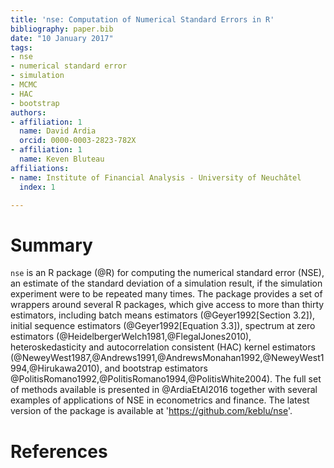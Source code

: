 ```yaml
---
title: 'nse: Computation of Numerical Standard Errors in R'
bibliography: paper.bib
date: "10 January 2017"
tags:
- nse
- numerical standard error
- simulation
- MCMC
- HAC
- bootstrap
authors:
- affiliation: 1
  name: David Ardia
  orcid: 0000-0003-2823-782X
- affiliation: 1
  name: Keven Bluteau
affiliations:
- name: Institute of Financial Analysis - University of Neuchâtel
  index: 1

---
```


# Summary

`nse` is an R package (@R) for computing the numerical standard error (NSE), an estimate of the
standard deviation of a simulation result, if the simulation experiment were to be repeated
many times. The package provides a set of wrappers around several R packages, which give access to more than thirty estimators, including
batch means estimators (@Geyer1992[Section 3.2]), initial sequence estimators (@Geyer1992[Equation 3.3]), spectrum at zero estimators (@HeidelbergerWelch1981,@FlegalJones2010), heteroskedasticity and autocorrelation
consistent (HAC) kernel estimators (@NeweyWest1987,@Andrews1991,@AndrewsMonahan1992,@NeweyWest1994,@Hirukawa2010), and bootstrap estimators @PolitisRomano1992,@PolitisRomano1994,@PolitisWhite2004). The full set of methods available is
presented in @ArdiaEtAl2016 together with several examples of applications of NSE in econometrics and finance. The latest version of the package is available at 'https://github.com/keblu/nse'.

# References
